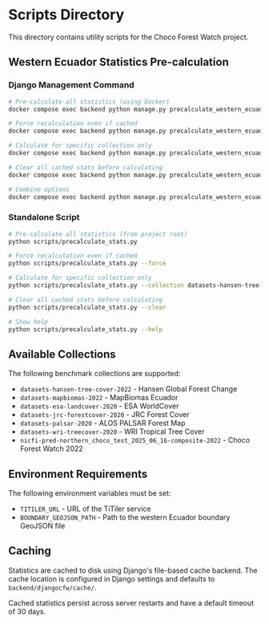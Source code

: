 # Scripts Directory

This directory contains utility scripts for the Choco Forest Watch project.

## Western Ecuador Statistics Pre-calculation

### Django Management Command

```bash
# Pre-calculate all statistics (using Docker)
docker compose exec backend python manage.py precalculate_western_ecuador_stats

# Force recalculation even if cached
docker compose exec backend python manage.py precalculate_western_ecuador_stats --force

# Calculate for specific collection only
docker compose exec backend python manage.py precalculate_western_ecuador_stats --collection datasets-hansen-tree-cover-2022

# Clear all cached stats before calculating
docker compose exec backend python manage.py precalculate_western_ecuador_stats --clear

# Combine options
docker compose exec backend python manage.py precalculate_western_ecuador_stats --clear --force
```

### Standalone Script

```bash
# Pre-calculate all statistics (from project root)
python scripts/precalculate_stats.py

# Force recalculation even if cached
python scripts/precalculate_stats.py --force

# Calculate for specific collection only
python scripts/precalculate_stats.py --collection datasets-hansen-tree-cover-2022

# Clear all cached stats before calculating
python scripts/precalculate_stats.py --clear

# Show help
python scripts/precalculate_stats.py --help
```

## Available Collections

The following benchmark collections are supported:

- `datasets-hansen-tree-cover-2022` - Hansen Global Forest Change
- `datasets-mapbiomas-2022` - MapBiomas Ecuador
- `datasets-esa-landcover-2020` - ESA WorldCover
- `datasets-jrc-forestcover-2020` - JRC Forest Cover
- `datasets-palsar-2020` - ALOS PALSAR Forest Map
- `datasets-wri-treecover-2020` - WRI Tropical Tree Cover
- `nicfi-pred-northern_choco_test_2025_06_16-composite-2022` - Choco Forest Watch 2022

## Environment Requirements

The following environment variables must be set:

- `TITILER_URL` - URL of the TiTiler service
- `BOUNDARY_GEOJSON_PATH` - Path to the western Ecuador boundary GeoJSON file

## Caching

Statistics are cached to disk using Django's file-based cache backend. The cache location is configured in Django settings and defaults to `backend/djangocfw/cache/`.

Cached statistics persist across server restarts and have a default timeout of 30 days.